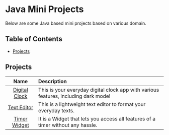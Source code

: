 # Java Mini Projects
Below are some Java based mini projects based on various domain.

## Table of Contents
- [Projects](#projects)

## Projects
| Name | Description |
| :---: | :--- | 
|[Digital Clock](./digital-clock/)|This is your everyday digital clock app with various features, including dark mode!|
|[Text Editor](./text-editor/)|This is a lightweight text editor to format your everyday texts.|
|[Timer Widget](./timer-widget/)|It is a Widget that lets you access all features of a timer without any hassle.|





